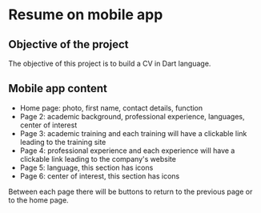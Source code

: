 # Resume on mobile app
## Objective of the project
The objective of this project is to build a CV in Dart language. 
## Mobile app content
* Home page: photo, first name, contact details, function
* Page 2: academic background, professional experience, languages, center of interest
* Page 3: academic training and each training will have a clickable link leading to the training site
* Page 4: professional experience and each experience will have a clickable link leading to the company's website
* Page 5: language, this section has icons
* Page 6: center of interest, this section has icons  

 Between each page there will be buttons to return to the previous page or to the home page.
